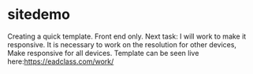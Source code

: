 # sitedemo
Creating a quick template. Front end only. Next task: I will work to make it responsive.
It is necessary to work on the resolution for other devices, Make responsive for all devices.
Template can be seen live here:https://eadclass.com/work/
